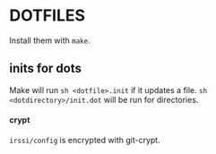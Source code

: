 DOTFILES
========

Install them with `make`.

inits for dots
-------

Make will run `sh <dotfile>.init` if it updates a file. `sh <dotdirectory>/init.dot` will
be run for directories.

#### crypt

`irssi/config` is encrypted with git-crypt.
